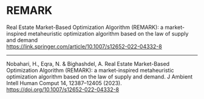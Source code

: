# REMARK
Real Estate Market-Based Optimization Algorithm (REMARK): a market-inspired metaheuristic optimization algorithm based on the law of supply and demand<br>
<a href="https://link.springer.com/article/10.1007/s12652-022-04332-8">https://link.springer.com/article/10.1007/s12652-022-04332-8</a><hr>
Nobahari, H., Eqra, N. & Bighashdel, A. Real Estate Market-Based Optimization Algorithm (REMARK): a market-inspired metaheuristic optimization algorithm based on the law of supply and demand. J Ambient Intell Human Comput 14, 12387–12405 (2023). <a href="https://doi.org/10.1007/s12652-022-04332-8">https://doi.org/10.1007/s12652-022-04332-8</a>
